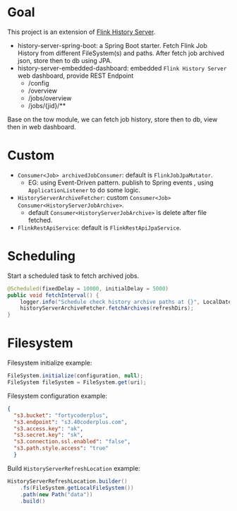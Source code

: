 # Goal

This project is an extension of [Flink History Server](https://nightlies.apache.org/flink/flink-docs-release-1.16/docs/deployment/advanced/historyserver/).

- history-server-spring-boot: a Spring Boot starter. Fetch Flink Job History from different FileSystem(s) and paths. After fetch job archived json, store then to db using JPA.
- history-server-embedded-dashboard: embedded `Flink History Server` web dashboard, provide REST Endpoint
  - /config
  - /overview
  - /jobs/overview
  - /jobs/{jid}/**

Base on the tow module, we can fetch job history, store then to db, view then in web dashboard.

# Custom

- `Consumer<Job> archivedJobConsumer`: default is `FlinkJobJpaMutator`.
  - EG: using Event-Driven pattern. publish to Spring events , using `ApplicationListener` to do some logic.
- `HistoryServerArchiveFetcher`: custom `Consumer<Job>` `Consumer<HistoryServerJobArchive>`.
  - default `Consumer<HistoryServerJobArchive>` is delete after file fetched.
- `FlinkRestApiService`: default is `FlinkRestApiJpaService`.

# Scheduling

Start a scheduled task to fetch archived jobs.

```java
@Scheduled(fixedDelay = 10000, initialDelay = 5000)
public void fetchInterval() {
    logger.info("Schedule check history archive paths at {}", LocalDateTime.now());
    historyServerArchiveFetcher.fetchArchives(refreshDirs);
}
```

# Filesystem

Filesystem initialize example:

```java
FileSystem.initialize(configuration, null);
FileSystem fileSystem = FileSystem.get(uri);
```

Filesystem configuration example:
```json
{
  "s3.bucket": "fortycoderplus",
  "s3.endpoint": "s3.40coderplus.com",
  "s3.access.key": "ak",
  "s3.secret.key": "sk",
  "s3.connection.ssl.enabled": "false",
  "s3.path.style.access": "true"
  }
```

Build `HistoryServerRefreshLocation` example:

```java
HistoryServerRefreshLocation.builder()
    .fs(FileSystem.getLocalFileSystem())
    .path(new Path("data"))
    .build()
```